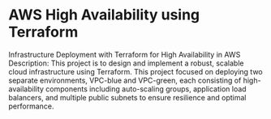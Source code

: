 # AWS High Availability using Terraform
Infrastructure Deployment with Terraform for High Availability in AWS
Description:
This project is to design and implement a robust, scalable cloud infrastructure using Terraform. This project focused on deploying two separate environments, VPC-blue and VPC-green, each consisting of high-availability components including auto-scaling groups, application load balancers, and multiple public subnets to ensure resilience and optimal performance.
